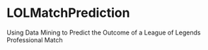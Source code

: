 # LOLMatchPrediction
Using Data Mining to Predict the Outcome of a League of Legends Professional Match
